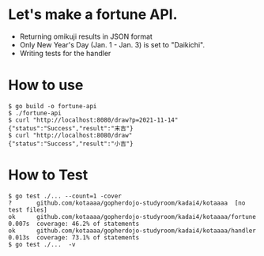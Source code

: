 # Let's make a fortune API.
- Returning omikuji results in JSON format
- Only New Year's Day (Jan. 1 - Jan. 3) is set to "Daikichi".
- Writing tests for the handler

# How to use
```
$ go build -o fortune-api
$ ./fortune-api 
$ curl "http://localhost:8080/draw?p=2021-11-14"
{"status":"Success","result":"末吉"}
$ curl "http://localhost:8080/draw"
{"status":"Success","result":"小吉"}
```

# How to Test
```
$ go test ./... --count=1 -cover
?       github.com/kotaaaa/gopherdojo-studyroom/kadai4/kotaaaa  [no test files]
ok      github.com/kotaaaa/gopherdojo-studyroom/kadai4/kotaaaa/fortune  0.007s  coverage: 46.2% of statements
ok      github.com/kotaaaa/gopherdojo-studyroom/kadai4/kotaaaa/handler  0.013s  coverage: 73.1% of statements
$ go test ./...  -v
```
